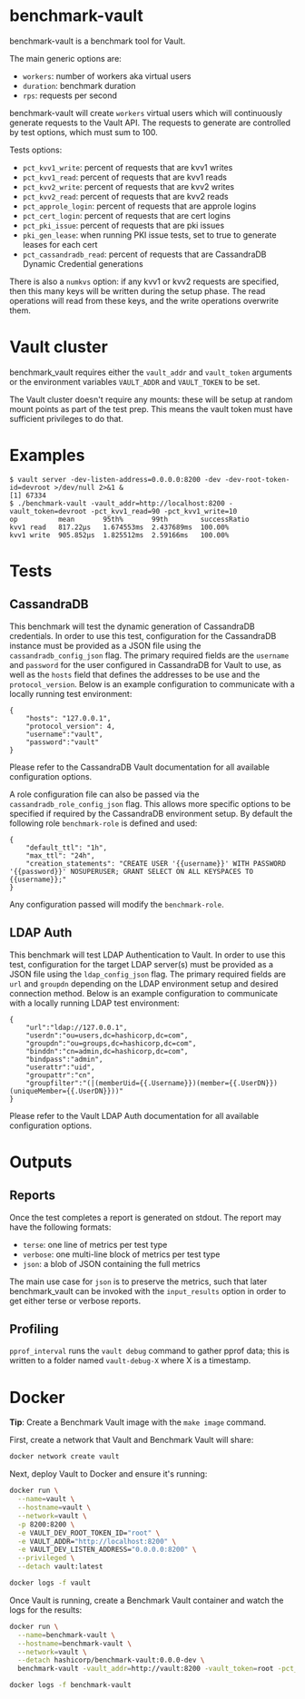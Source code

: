 # benchmark-vault

benchmark-vault is a benchmark tool for Vault.

The main generic options are:
- `workers`: number of workers aka virtual users
- `duration`: benchmark duration
- `rps`: requests per second

benchmark-vault will create `workers` virtual users which will continuously
generate requests to the Vault API.  The requests to generate are controlled
by test options, which must sum to 100.

Tests options:
- `pct_kvv1_write`: percent of requests that are kvv1 writes
- `pct_kvv1_read`: percent of requests that are kvv1 reads
- `pct_kvv2_write`: percent of requests that are kvv2 writes
- `pct_kvv2_read`: percent of requests that are kvv2 reads
- `pct_approle_login`: percent of requests that are approle logins
- `pct_cert_login`: percent of requests that are cert logins
- `pct_pki_issue`: percent of requests that are pki issues
- `pki_gen_lease`: when running PKI issue tests, set to true to generate leases for each cert
- `pct_cassandradb_read`: percent of requests that are CassandraDB Dynamic Credential generations

There is also a `numkvs` option: if any kvv1 or kvv2 requests are specified,
then this many keys will be written during the setup phase.  The read operations
will read from these keys, and the write operations overwrite them.

# Vault cluster

benchmark_vault requires either the `vault_addr` and `vault_token` arguments or
the environment variables `VAULT_ADDR` and `VAULT_TOKEN` to be set.

The Vault cluster doesn't require any mounts: these will be setup at random
mount points as part of the test prep.  This means the vault token must have
sufficient privileges to do that.

# Examples

```
$ vault server -dev-listen-address=0.0.0.0:8200 -dev -dev-root-token-id=devroot >/dev/null 2>&1 &
[1] 67334
$ ./benchmark-vault -vault_addr=http://localhost:8200 -vault_token=devroot -pct_kvv1_read=90 -pct_kvv1_write=10
op          mean       95th%       99th        successRatio
kvv1 read   817.22µs   1.674553ms  2.437689ms  100.00%
kvv1 write  905.852µs  1.825512ms  2.59166ms   100.00%
```

# Tests
## CassandraDB

This benchmark will test the dynamic generation of CassandraDB credentials. In order to use this test, configuration for the CassandraDB instance must be provided as a JSON file using the `cassandradb_config_json` flag. The primary required fields are the `username` and `password` for the user configured in CassandraDB for Vault to use, as well as the `hosts` field that defines the addresses to be use and the `protocol_version`. Below is an example configuration to communicate with a locally running test environment:

```
{
    "hosts": "127.0.0.1",
    "protocol_version": 4,
    "username":"vault",
    "password":"vault"
}
```

Please refer to the CassandraDB Vault documentation for all available configuration options.

A role configuration file can also be passed via the `cassandradb_role_config_json` flag. This allows more specific options to be specified if required by the CassandraDB environment setup. By default the following role `benchmark-role` is defined and used:
```
{
	"default_ttl": "1h",
	"max_ttl": "24h",
	"creation_statements": "CREATE USER '{{username}}' WITH PASSWORD '{{password}}' NOSUPERUSER; GRANT SELECT ON ALL KEYSPACES TO {{username}};"
}
```
Any configuration passed will modify the `benchmark-role`.

## LDAP Auth

This benchmark will test LDAP Authentication to Vault. In order to use this test, configuration for the target LDAP server(s) must be provided as a JSON file using the `ldap_config_json` flag. The primary required fields are `url` and `groupdn` depending on the LDAP environment setup and desired connection method. Below is an example configuration to communicate with a locally running LDAP test environment:

```
{
	"url":"ldap://127.0.0.1",
	"userdn":"ou=users,dc=hashicorp,dc=com",
	"groupdn":"ou=groups,dc=hashicorp,dc=com",
	"binddn":"cn=admin,dc=hashicorp,dc=com",
	"bindpass":"admin",
	"userattr":"uid",
	"groupattr":"cn",
	"groupfilter":"(|(memberUid={{.Username}})(member={{.UserDN}})(uniqueMember={{.UserDN}}))"
}
```

Please refer to the Vault LDAP Auth documentation for all available configuration options.

# Outputs

## Reports

Once the test completes a report is generated on stdout.  The report may
have the following formats:

- `terse`: one line of metrics per test type
- `verbose`: one multi-line block of metrics per test type
- `json`: a blob of JSON containing the full metrics

The main use case for `json` is to preserve the metrics, such that later
benchmark_vault can be invoked with the `input_results` option in order to get
either terse or verbose reports.

## Profiling

`pprof_interval` runs the `vault debug` command to gather pprof data; this
is written to a folder named `vault-debug-X` where X is a timestamp.

# Docker

**Tip**: Create a Benchmark Vault image with the `make image` command.

First, create a network that Vault and Benchmark Vault will share:

```bash
docker network create vault
```

Next, deploy Vault to Docker and ensure it's running:

```bash
docker run \
  --name=vault \
  --hostname=vault \
  --network=vault \
  -p 8200:8200 \
  -e VAULT_DEV_ROOT_TOKEN_ID="root" \
  -e VAULT_ADDR="http://localhost:8200" \
  -e VAULT_DEV_LISTEN_ADDRESS="0.0.0.0:8200" \
  --privileged \
  --detach vault:latest

docker logs -f vault
```

Once Vault is running, create a Benchmark Vault container and watch the logs for the results:

```bash
docker run \
  --name=benchmark-vault \
  --hostname=benchmark-vault \
  --network=vault \
  --detach hashicorp/benchmark-vault:0.0.0-dev \
  benchmark-vault -vault_addr=http://vault:8200 -vault_token=root -pct_kvv1_read=90 -pct_kvv1_write=10

docker logs -f benchmark-vault
```
